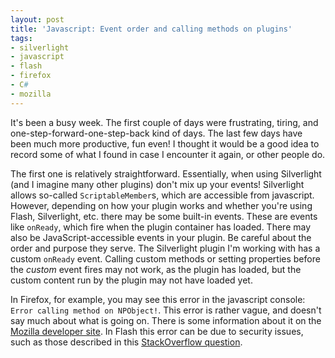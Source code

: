 ```yaml
---
layout: post
title: 'Javascript: Event order and calling methods on plugins'
tags:
- silverlight
- javascript
- flash
- firefox
- C#
- mozilla
---
```

<p>It's been a busy week. The first couple of days were frustrating, tiring, and one-step-forward-one-step-back kind of days. The last few days have been much more productive, fun even! I thought it would be a good idea to record some of what I found in case I encounter it again, or other people do.
</p>

<p>The first one is relatively straightforward. Essentially, when using Silverlight (and I imagine many other plugins) don't mix up your events! Silverlight allows so-called <code>ScriptableMember</code>s, which are accessible from javascript. However, depending on how your plugin works and whether you're using Flash, Silverlight, etc. there may be some built-in events. These are events like <code>onReady</code>, which fire when the plugin container has loaded. There may also be JavaScript-accessible events in your plugin. Be careful about the order and purpose they serve. The Silverlight plugin I'm working with has a custom <code>onReady</code> event. Calling custom methods or setting properties before the <em>custom</em> event fires may not work, as the plugin has loaded, but the custom content run by the plugin may not have loaded yet.</p>

<p>In Firefox, for example, you may see this error in the javascript console: <code>Error calling method on NPObject!</code>. This error is rather vague, and doesn't say much about what is going on. There is some information about it on the <a href="https://developer.mozilla.org/en/Gecko_Plugin_API_Reference:Scripting_plugins#section_4">Mozilla developer site</a>. In Flash this error can be due to security issues, such as those described in this <a href="http://stackoverflow.com/questions/1038668/cross-domain-externalinterface-error-calling-method-on-npobject">StackOverflow question</a>.</p>
